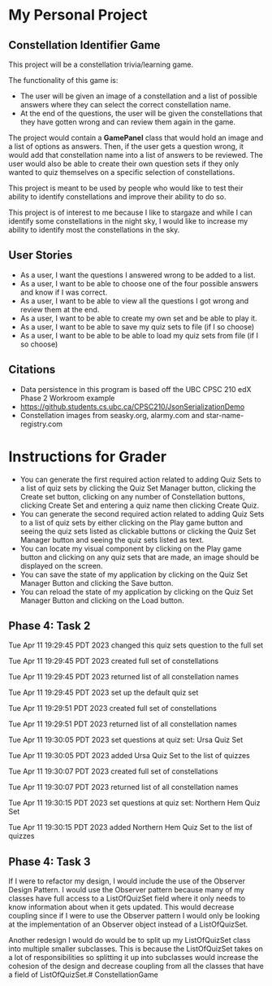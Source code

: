 # My Personal Project

## Constellation Identifier Game

This project will be a constellation trivia/learning  game.
 
The functionality of this game is: 
* The user will be given an image of a constellation and a list of possible answers where they can select the correct
constellation name. 
* At the end of the questions, the user will be given the constellations that they have gotten wrong and can review them
again in the game.

The project would contain a __GamePanel__ class that would hold an image and a list of options as answers. Then, if the 
user 
gets a question wrong, it would add that constellation name into a list of answers to be reviewed. The user would also 
be able to create their own question sets if they only wanted to quiz themselves on a specific selection of 
constellations.

This project is meant to be used by people who would like to test their ability to identify constellations and improve
their ability to do so.

This project is of interest to me because I like to stargaze and while I can identify some constellations in the night
sky, I would like to increase my ability to identify most the constellations in the sky.

## User Stories

* As a user, I want the questions I answered wrong to be added to a list.
* As a user, I want to be able to choose one of the four possible answers and know if I was correct.
* As a user, I want to be able to view all the questions I got wrong and review them at the end.
* As a user, I want to be able to create my own set and be able to play it.
* As a user, I want to be able to save my quiz sets  to file (if I so choose)
* As a user, I want to be able to be able to load my quiz sets from file (if I so choose)

## Citations

* Data persistence in this program is based off the UBC CPSC 210 edX Phase 2 Workroom example
* https://github.students.cs.ubc.ca/CPSC210/JsonSerializationDemo
* Constellation images from seasky.org, alarmy.com and star-name-registry.com
# Instructions for Grader

- You can generate the first required action related to adding Quiz Sets to a list of quiz sets by clicking the Quiz Set
Manager button, clicking the Create set button, clicking on any number of Constellation buttons, clicking 
  Create Set and entering a quiz name then clicking Create Quiz.
- You can generate the second required action related to adding Quiz Sets to a list of quiz sets by either clicking on
the Play game button and seeing the quiz sets listed as clickable buttons or clicking the Quiz Set Manager button and 
seeing the quiz sets listed as text.
- You can locate my visual component by clicking on the Play game button and clicking on any quiz sets that are made,
an image should be displayed on the screen.
- You can save the state of my application by clicking on the Quiz Set Manager Button and clicking the Save button. 
- You can reload the state of my application by clicking on the Quiz Set Manager Button and clicking on the Load button.

## Phase 4: Task 2
Tue Apr 11 19:29:45 PDT 2023
changed this quiz sets question to the full set

Tue Apr 11 19:29:45 PDT 2023
created full set of constellations

Tue Apr 11 19:29:45 PDT 2023
returned list of all constellation names

Tue Apr 11 19:29:45 PDT 2023
set up the default quiz set

Tue Apr 11 19:29:51 PDT 2023
created full set of constellations

Tue Apr 11 19:29:51 PDT 2023
returned list of all constellation names

Tue Apr 11 19:30:05 PDT 2023
set questions at quiz set: Ursa Quiz Set

Tue Apr 11 19:30:05 PDT 2023
added Ursa Quiz Set to  the list of quizzes

Tue Apr 11 19:30:07 PDT 2023
created full set of constellations

Tue Apr 11 19:30:07 PDT 2023
returned list of all constellation names

Tue Apr 11 19:30:15 PDT 2023
set questions at quiz set: Northern Hem Quiz Set

Tue Apr 11 19:30:15 PDT 2023
added Northern Hem Quiz Set to  the list of quizzes

## Phase 4: Task 3


If I were to refactor my design, I would include the use of the Observer Design Pattern.
I would use the Observer pattern because many of my classes have full access to a ListOfQuizSet field where it only
needs to know information about when it gets updated. This would decrease coupling since if I were to use the Observer
pattern I would only be looking at the implementation of an Observer object instead of a ListOfQuizSet.

Another redesign I would do would be to split up my ListOfQuizSet class into multiple smaller subclasses. This is
because the ListOfQuizSet takes on a lot of responsibilities so splitting it up into subclasses would increase the 
cohesion of the design and decrease coupling from all the classes that have a field of ListOfQuizSet.# ConstellationGame

